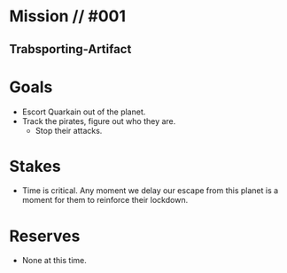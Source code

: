 # Mission // #001
## Trabsporting-Artifact
# Goals
- Escort Quarkain out of the planet.
- Track the pirates, figure out who they are.
  - Stop their attacks.

# Stakes
- Time is critical. Any moment we delay our escape from this planet is a moment for them to reinforce their lockdown.
# Reserves
- None at this time.
